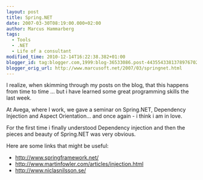 ```yaml
---
layout: post
title: Spring.NET
date: 2007-03-30T08:19:00.000+02:00
author: Marcus Hammarberg
tags:
  - Tools
  - .NET
  - Life of a consultant
modified_time: 2010-12-14T16:22:38.382+01:00
blogger_id: tag:blogger.com,1999:blog-36533086.post-4435543381378976702
blogger_orig_url: http://www.marcusoft.net/2007/03/springnet.html
---
```


I
realize, when skimming through my posts on the blog, that this happens
from time to time ... but i have learned some great programming skills
the last week.

At Avega,
where I work, we gave a seminar on Spring.NET, Dependency Injection and
Aspect Orientation... and once again - i think i am in love.

For the first time i finally understood Dependency injection and then
the pieces and beauty of Spring.NET was very
obvious.

Here are some links that might be useful:

- <http://www.springframework.net/>
- <http://www.martinfowler.com/articles/injection.html>
- <http://www.niclasnilsson.se/>
